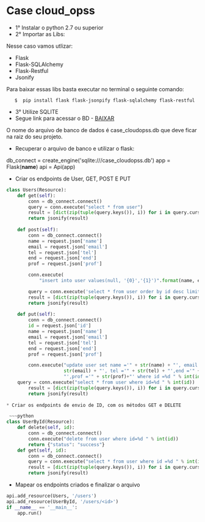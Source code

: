 # Case cloud_opss
* 1° Instalar o python 2.7 ou superior
* 2° Importar as Libs:

Nesse caso vamos utlizar: 


  * Flask
  * Flask-SQLAlchemy
  * Flask-Restful
  * Jsonify 

Para baixar essas libs basta executar no terminal o seguinte comando:

~~~
   $  pip install flask flask-jsonpify flask-sqlalchemy flask-restful
~~~

* 3° Utilize SQLITE
* Segue link para acessar o BD - [BAIXAR](https://github.com/robson17/cloud_opss/blob/main/case_cloudopss.db)

O nome do arquivo de banco de dados é case_cloudopss.db que deve ficar na raiz do seu projeto.

* Recuperar o arquivo de banco e utilizar o flask:

db_connect = create_engine('sqlite:///case_cloudopss.db')
app = Flask(__name__)
api = Api(app)


* Criar os endpoints de User, GET, POST E PUT

~~~python
class Users(Resource):
    def get(self):
        conn = db_connect.connect()
        query = conn.execute("select * from user")
        result = [dict(zip(tuple(query.keys()), i)) for i in query.cursor]
        return jsonify(result)
        
    def post(self):
        conn = db_connect.connect()
        name = request.json['name']
        email = request.json['email']
        tel = request.json['tel']
        end = request.json['end']
        prof = request.json['prof']

        conn.execute(
            "insert into user values(null, '{0}','{1}')".format(name, email,tel,end,prof))

        query = conn.execute('select * from user order by id desc limit 1')
        result = [dict(zip(tuple(query.keys()), i)) for i in query.cursor]
        return jsonify(result)
        
    def put(self):
        conn = db_connect.connect()
        id = request.json['id']
        name = request.json['name']
        email = request.json['email']
        tel = request.json['tel']
        end = request.json['end']
        prof = request.json['prof']

        conn.execute("update user set name ='" + str(name) + "', email ='" +
                     str(email) + "', tel ='" + str(tel) + "',end ='" + str(end) +
                     "',prof ='" + str(prof)+"' where id =%d " % int(id))
    query = conn.execute("select * from user where id=%d " % int(id))
        result = [dict(zip(tuple(query.keys()), i)) for i in query.cursor]
        return jsonify(result)
        
* Criar os endpoints de envio de ID, com os métodos GET e DELETE

 ~~~python
class UserById(Resource):
    def delete(self, id):
        conn = db_connect.connect()
        conn.execute("delete from user where id=%d " % int(id))
        return {"status": "success"}
    def get(self, id):
        conn = db_connect.connect()
        query = conn.execute("select * from user where id =%d " % int(id))
        result = [dict(zip(tuple(query.keys()), i)) for i in query.cursor]
        return jsonify(result)
~~~

* Mapear os endpoints criados e finalizar o arquivo
~~~python
api.add_resource(Users, '/users') 
api.add_resource(UserById, '/users/<id>') 
if __name__ == '__main__':
    app.run()
~~~

